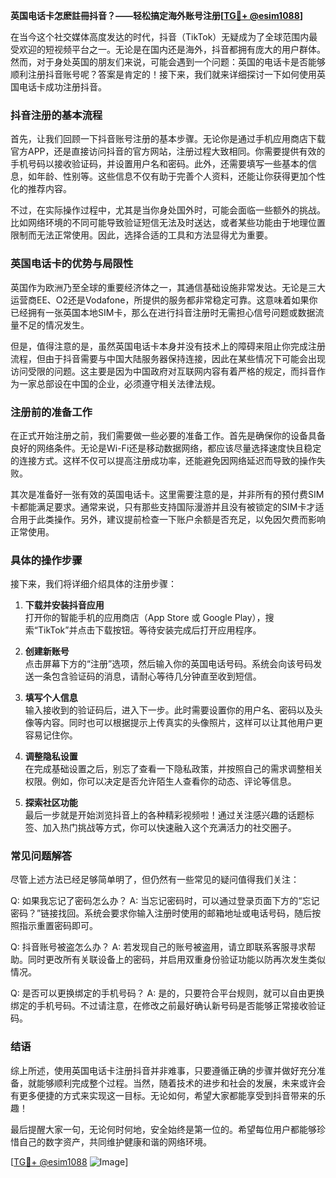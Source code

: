 **英国电话卡怎麽註冊抖音？——轻松搞定海外账号注册[[TG💪+ @esim1088](https://t.me/s/esim1088)]**

在当今这个社交媒体高度发达的时代，抖音（TikTok）无疑成为了全球范围内最受欢迎的短视频平台之一。无论是在国内还是海外，抖音都拥有庞大的用户群体。然而，对于身处英国的朋友们来说，可能会遇到一个问题：英国的电话卡是否能够顺利注册抖音账号呢？答案是肯定的！接下来，我们就来详细探讨一下如何使用英国电话卡成功注册抖音。

### 抖音注册的基本流程

首先，让我们回顾一下抖音账号注册的基本步骤。无论你是通过手机应用商店下载官方APP，还是直接访问抖音的官方网站，注册过程大致相同。你需要提供有效的手机号码以接收验证码，并设置用户名和密码。此外，还需要填写一些基本的信息，如年龄、性别等。这些信息不仅有助于完善个人资料，还能让你获得更加个性化的推荐内容。

不过，在实际操作过程中，尤其是当你身处国外时，可能会面临一些额外的挑战。比如网络环境的不同可能导致验证短信无法及时送达，或者某些功能由于地理位置限制而无法正常使用。因此，选择合适的工具和方法显得尤为重要。

### 英国电话卡的优势与局限性

英国作为欧洲乃至全球的重要经济体之一，其通信基础设施非常发达。无论是三大运营商EE、O2还是Vodafone，所提供的服务都非常稳定可靠。这意味着如果你已经拥有一张英国本地SIM卡，那么在进行抖音注册时无需担心信号问题或数据流量不足的情况发生。

但是，值得注意的是，虽然英国电话卡本身并没有技术上的障碍来阻止你完成注册流程，但由于抖音需要与中国大陆服务器保持连接，因此在某些情况下可能会出现访问受限的问题。这主要是因为中国政府对互联网内容有着严格的规定，而抖音作为一家总部设在中国的企业，必须遵守相关法律法规。

### 注册前的准备工作

在正式开始注册之前，我们需要做一些必要的准备工作。首先是确保你的设备具备良好的网络条件。无论是Wi-Fi还是移动数据网络，都应该尽量选择速度快且稳定的连接方式。这样不仅可以提高注册成功率，还能避免因网络延迟而导致的操作失败。

其次是准备好一张有效的英国电话卡。这里需要注意的是，并非所有的预付费SIM卡都能满足要求。通常来说，只有那些支持国际漫游并且没有被锁定的SIM卡才适合用于此类操作。另外，建议提前检查一下账户余额是否充足，以免因欠费而影响正常使用。

### 具体的操作步骤

接下来，我们将详细介绍具体的注册步骤：

1. **下载并安装抖音应用**  
   打开你的智能手机的应用商店（App Store 或 Google Play），搜索“TikTok”并点击下载按钮。等待安装完成后打开应用程序。

2. **创建新账号**  
   点击屏幕下方的“注册”选项，然后输入你的英国电话号码。系统会向该号码发送一条包含验证码的消息，请耐心等待几分钟直至收到短信。

3. **填写个人信息**  
   输入接收到的验证码后，进入下一步。此时需要设置你的用户名、密码以及头像等内容。同时也可以根据提示上传真实的头像照片，这样可以让其他用户更容易记住你。

4. **调整隐私设置**  
   在完成基础设置之后，别忘了查看一下隐私政策，并按照自己的需求调整相关权限。例如，你可以决定是否允许陌生人查看你的动态、评论等信息。

5. **探索社区功能**  
   最后一步就是开始浏览抖音上的各种精彩视频啦！通过关注感兴趣的话题标签、加入热门挑战等方式，你可以快速融入这个充满活力的社交圈子。

### 常见问题解答

尽管上述方法已经足够简单明了，但仍然有一些常见的疑问值得我们关注：

Q: 如果我忘记了密码怎么办？
A: 当忘记密码时，可以通过登录页面下方的“忘记密码？”链接找回。系统会要求你输入注册时使用的邮箱地址或电话号码，随后按照指示重置密码即可。

Q: 抖音账号被盗怎么办？
A: 若发现自己的账号被盗用，请立即联系客服寻求帮助。同时更改所有关联设备上的密码，并启用双重身份验证功能以防再次发生类似情况。

Q: 是否可以更换绑定的手机号码？
A: 是的，只要符合平台规则，就可以自由更换绑定的手机号码。不过请注意，在修改之前最好确认新号码是否能够正常接收验证码。

### 结语

综上所述，使用英国电话卡注册抖音并非难事，只要遵循正确的步骤并做好充分准备，就能够顺利完成整个过程。当然，随着技术的进步和社会的发展，未来或许会有更多便捷的方式来实现这一目标。无论如何，希望大家都能享受到抖音带来的乐趣！

最后提醒大家一句，无论何时何地，安全始终是第一位的。希望每位用户都能够珍惜自己的数字资产，共同维护健康和谐的网络环境。

[[TG💪+ @esim1088](https://t.me/s/esim1088) ![Image](https://i.postimg.cc/4NQfJmqS/Snipaste-2025-05-13-00-14-12.png)]